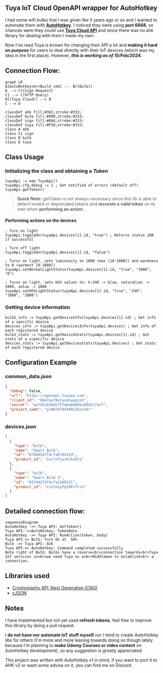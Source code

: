 
## Tuya IoT Cloud OpenAPI wrapper for AutoHotkey
I had some wifi bulbs that I was given like 5 years ago or so and I wanted to automate them with **[AutoHotkey](https://www.autohotkey.com/)**.
I noticed they were using **port 6668**, so chances were they could use **[Tuya Cloud API](https://developer.tuya.com/en/docs/cloud)** and since there was no ahk library for dealing with them I made my own.

Now I've read Tuya is known for changing their API a lot and __making it hard on purpose__ for users to deal directly with their IoT devices (which was my idea in the first place). However, ***this is working as of 15/Feb/2024.***

## Connection Flow:

```mermaid
graph LR
A[AutoHotkey<br>Build cmd] -.- B((Bulb))
A --> C1{Sign Request}
C1 --> C(HTTP Query)
D[(Tuya Cloud)] --> B
C --> D

classDef ahk fill:#363,stroke:#333;
classDef bulb fill:#990,stroke:#333;
classDef sign fill:#666,stroke:#333;
classDef tuya fill:#F50,stroke:#333;
class A ahk
class C1 sign
class B bulb
class D tuya
```

## Class Usage

### Initializing the class and obtaining a *Token*
```AutoHotkey
tuyaApi := new TuyaApi()
tuyaApi.cfg.debug := 1 ; Get notified of errors (default off)
tuyaApi.getToken()
```
> **Quick Note:** getToken is not always necessary since this lib is able to detect invalid or deprecated tokens and **recreate a valid token** on its own when **performing an action**.

#### Performing actions on the devices
```AutoHotkey
; Turn on light
tuyaApi.toggleOn(tuyaApi.devices[1].id, "true") ; Returns status 200 if successful

; Turn off light
tuyaApi.toggleOn(tuyaApi.devices[1].id, "false")

; Turns on light, sets luminosity to 1000 (max [10-1000]) and warmness to 0 (warmest [0-1000])
tuyaApi.setNormalLightStatus(tuyaApi.devices[1].id, "true", "1000", "0")

; Turns on light, sets HSV values to: h:240 -> blue, saturation -> 1000, value -> 1000
tuyaApi.setHSVLightStatus(tuyaApi.devices[1].id, "true", "240", "1000", "1000")
```

### Getting device information
```AutoHotkey
bulb1_info := tuyaApi.getDeviceInfo(tuyaApi.devices[1].id) ; Get info of a specific device
devices_info := tuyaApi.getDevicesInfo(tuyaApi.devices) ; Get info of each registered device
bulb1_stats := tuyaApi.getDeviceStats(tuyaApi.devices[1].id) ; Get stats of a scpecific device
devices_stats := tuyaApi.getDevicesStats(tuyaApi.devices) ; Get stats of each registered device
```

## Configuration Example
### common_data.json
```JSON
{
  "debug": false,
  "url": "https://openapi.tuyaeu.com",
  "client_id": "9647axf8vtyuqtwugjnd",
  "secret": "aa75b183b4v757aba8db85u8945c7acf",
  "project_code": "p1807878438912hout6r"
}
```

### devices.json
```JSON
[
  {
    "type": "bulb",
    "name": "Smart Bulb",
    "id": "07468567f4cfa678542d",
    "product_id": "1urlnfjaiklk4dly"
  },
  {
    "type": "bulb",
    "name": "Smart Bulb 2",
    "id": "03740273f4cfa2289311",
    "product_id": "irsteipfgt0kt7rco"
  }
]
```

## Detailed connection flow:
```mermaid
sequenceDiagram
AutoHotkey ->> Tuya API: GetToken()
Tuya API-->>AutoHotkey: TokenData
AutoHotkey ->> Tuya API: RunAction(token, body)
Tuya API->> Bulb: Turn On at  50%
Bulb ->> Tuya API: ACK
Tuya API->> AutoHotkey: Command completed successfully
Note right of Bulb: Bulbs have a reverse<br>connection towards<br>Tuya IoT services so<br>we need Tuya as a<br>Middleman to establish<br> a connection.
```

## Libraries used
 - [Cryptography API: Next Generation (CNG)](https://github.com/jNizM/AHK_CNG)
 - [cJSON](https://github.com/G33kDude/cJson.ahk)

## Notes
I have implemented but not yet used **refresh tokens**, feel free to improve this library by doing a pull request.

I **do not have nor automate IoT stuff myself** nor I tend to create AutoHotkey libs for others (I'm more and more leaning towards doing so though lately because I'm planning to **make Udemy Courses or video content** on AutoHotkey development), so any suggestion is greatly appreciated.

This project was written with AutoHotkey v1 in mind, if you want to port it to AHK v2 or want some advise on it, you can find me on Discord.